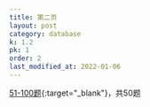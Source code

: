 ```yaml
---
title: 第二页
layout: post
category: database
k: 1.2
pk: 1
order: 2
last_modified_at: 2022-01-06
---
```


[51-100题](https://leetcode-cn.cohttps://leetcode-cn.com/problemset/database/?page=2){:target="_blank"}，共50题